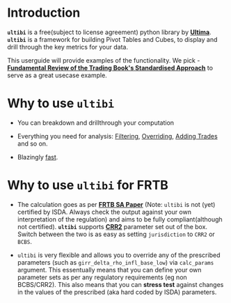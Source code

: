 # Introduction

**`ultibi`** is a free(subject to license agreement) python library by **[Ultima](https://github.com/ultima-ib/ultima)**. **`ultibi`** is a framework for building Pivot Tables and Cubes, to display and drill through the key metrics for your data.

This userguide will provide examples of the functionality. We pick - **[Fundamental Review of the Trading Book's Standardised Approach](https://en.wikipedia.org/wiki/Fundamental_Review_of_the_Trading_Book)** to serve as a great usecase example.

# Why to use `ultibi`

- You can breakdown and drillthrough your computation

- Everything you need for analysis: [Filtering](./filters.md), [Overriding](./override.md), [Adding Trades](./add_row.md) and so on.

- Blazingly [fast](./performace.md).

# Why to use `ultibi` for **FRTB**

- The calculation goes as per **[FRTB SA Paper](https://www.bis.org/bcbs/publ/d457.pdf)** (Note: `ultibi` is not (yet) certified by ISDA. Always check the output against your own interpretation of the regulation) and aims to be fully compliant(although not certified). **`ultibi`** supports **[CRR2](https://www.eba.europa.eu/regulation-and-policy/single-rulebook/interactive-single-rulebook/108255)** parameter set out of the box. Switch between the two is as easy as setting `jurisdiction` to `CRR2` or `BCBS`.

- `ultibi` is very flexible and allows you to override any of the prescribed parameters (such as `girr_delta_rho_infl_base_low`) via `calc_params` argument. This essentually means that you can define your own parameter sets as per any regulatory requirements (eg non BCBS/CRR2). This also means that you can **stress test** against changes in the values of the prescribed (aka hard coded by ISDA) parameters.

